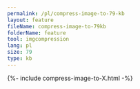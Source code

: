 ```yaml
---
permalink: /pl/compress-image-to-79-kb
layout: feature
fileName: compress-image-to-79kb
folderName: feature
tool: imgcompression
lang: pl
size: 79
type: kb
---
```


{%- include compress-image-to-X.html -%}
